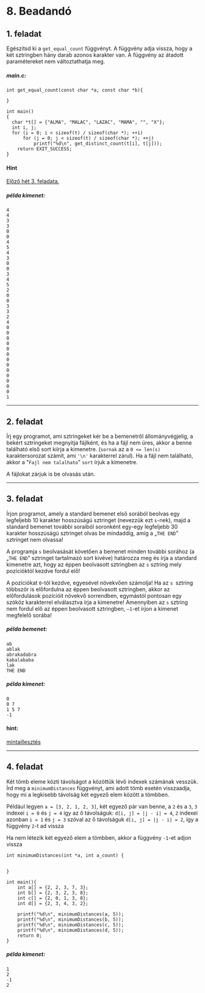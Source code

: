 
# 8. Beadandó

## 1. feladat
Egészítsd ki a `get_equal_count` függvényt. A függvény adja vissza, hogy a két
sztringben hány darab azonos karakter van. A függvény az átadott paramétereket
nem változtathatja meg.

##### main.c:
```
int get_equal_count(const char *a, const char *b){

}

int main()
{
  char *t[] = {"ALMA", "MALAC", "LAZAC", "MAMA", "", "X"};
  int i, j;
  for (i = 0; i < sizeof(t) / sizeof(char *); ++i)
      for (j = 0; j < sizeof(t) / sizeof(char *); ++j)
          printf("%d\n", get_distinct_count(t[i], t[j]));
    return EXIT_SUCCESS;
}
```

#### Hint
[Előző hét 3. feladata.](https://github.com/VGeorgee/Prog1/tree/master/orai-anyag/8.%20het/hazifeladat-megoldasok#3-feladat)


##### példa kimenet:
```
4
4
3
3
0
0
4
5
4
3
0
0
3
4
5
2
0
0
3
3
2
4
0
0
0
0
0
0
0
0
0
0
0
0
0
1
```

---

## 2. feladat 
Írj egy programot, ami sztringeket kér be a bemenetről állományvégjelig,
a bekért sztringeket megnyitja fájlként, és ha a fájl nem üres,
akkor a benne található első sort kiírja a kimenetre.
(`sornak` az a `0 <= len(s)` karaktersorozat számít, ami `'\n'` karakterrel zárul).
Ha a fájl nem található, akkor a "`Fajl nem talalhato`" `sort` írjuk a kimenetre.

A fájlokat zárjuk is be olvasás után.

---

## 3. feladat
Írjon programot, amely a standard bemenet első sorából beolvas egy legfeljebb 
10 karakter hosszúságú sztringet (nevezzük ezt `s`-nek), majd a standard bemenet
 további soraiból soronként egy-egy legfeljebb 30 karakter hosszúságú sztringet 
 olvas be mindaddig, amíg a „`THE END`” sztringet nem olvassa!

A programja `s` beolvasását követően a bemenet minden további sorához 
(a „`THE END`” sztringet tartalmazó sort kivéve) határozza meg és írja a 
standard kimenetre azt, hogy az éppen beolvasott sztringben az `s` sztring
 mely pozícióktól kezdve fordul elő! 
 
 A pozíciókat `0`-tól kezdve, egyesével
  növekvően számolja! Ha az `s `sztring többször is előfordulna az éppen beolvasott
   sztringben, akkor az előfordulások pozícióit növekvő sorrendben, egymástól
    pontosan egy szóköz karakterrel elválasztva írja a kimenetre! 
    Amennyiben az `s` sztring nem fordul elő az éppen beolvasott sztringben, 
    `–1`-et írjon a kimenet megfelelő sorába!

##### példa bemenet:
```
ab
ablak
abrakadabra
kabalababa
lak
THE END
```

##### példa kimenet:
```
0
0 7
1 5 7
-1
```

#### hint:
[mintaillesztés](https://github.com/VGeorgee/Prog1/tree/master/orai-anyag/7.%20het#1-feladat)

---


## 4. feladat
Két tömb eleme közti távolságot a közöttük lévő indexek számának vesszük.
Írd meg a `minimumDistances` függvényt, ami adott tömb esetén visszaadja,
hogy mi a legkisebb távolság két egyező elem között a tömbben.

Például legyen `a = [3, 2, 1, 2, 3]`, két egyező pár van benne, 
a `2` és a `3`,  `3` indexei `i = 0` és `j = 4` így az ő távolságuk:
`d[i, j] = |j - i| = 4`,  `2` indexei azonban `i = 1` és `j = 3` szóval
az ő távolságuk `d[i, j] = |j - i| = 2`, így a függvény `2`-t ad vissza

Ha nem létezik két egyező elem a tömbben, akkor a függvény
`-1`-et adjon vissza
```
int minimumDistances(int *a, int a_count) {
    
    
}

int main(){
    int a[] = {2, 2, 3, 7, 3};
    int b[] = {2, 3, 2, 3, 8};
    int c[] = {2, 0, 1, 3, 8};
    int d[] = {2, 3, 4, 3, 2};
    
    printf("%d\n", minimumDistances(a, 5));
    printf("%d\n", minimumDistances(b, 5));
    printf("%d\n", minimumDistances(c, 5));
    printf("%d\n", minimumDistances(d, 5));
    return 0;
}
```

##### példa kimenet:
```
1
2
-1
2
```
